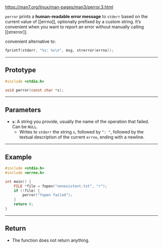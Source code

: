 https://man7.org/linux/man-pages/man3/perror.3.html

`perror` prints a **human-readable error message** to `stderr` based on the current value of [[errno]], optionally prefixed by a custom string. It’s convenient when you want to report an error without manually calling [[strerror]].

convenient alternative to:
```c
fprintf(stderr, "%s: %s\n", msg, strerror(errno));
```

___
## Prototype

```c
#include <stdio.h>

void perror(const char *s);
```

___
## Parameters

- **`s`**: A string you provide, usually the name of the operation that failed. Can be `NULL`.
	- Writes to `stderr` the string `s`, followed by `": "`, followed by the textual description of the current `errno`, ending with a newline.

___
## Example

```c
#include <stdio.h>
#include <errno.h>

int main() {
    FILE *file = fopen("nonexistent.txt", "r");
    if (!file) {
        perror("fopen failed");
    }
    return 0;
}
```

___
## Return

- The function does not return anything.